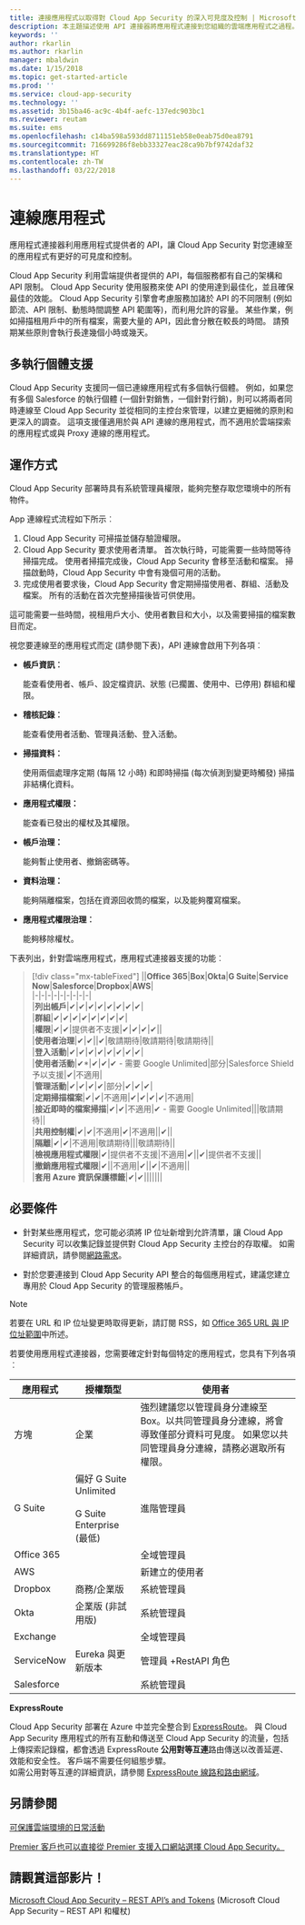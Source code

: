 ```yaml
---
title: 連接應用程式以取得對 Cloud App Security 的深入可見度及控制 | Microsoft Docs
description: 本主題描述使用 API 連接器將應用程式連接到您組織的雲端應用程式之過程。
keywords: ''
author: rkarlin
ms.author: rkarlin
manager: mbaldwin
ms.date: 1/15/2018
ms.topic: get-started-article
ms.prod: ''
ms.service: cloud-app-security
ms.technology: ''
ms.assetid: 3b15ba46-ac9c-4b4f-aefc-137edc903bc1
ms.reviewer: reutam
ms.suite: ems
ms.openlocfilehash: c14ba598a593dd8711151eb58e0eab75d0ea8791
ms.sourcegitcommit: 716699286f8ebb33327eac28ca9b7bf9742daf32
ms.translationtype: HT
ms.contentlocale: zh-TW
ms.lasthandoff: 03/22/2018
---
```

# <a name="connect-apps"></a>連線應用程式 
應用程式連接器利用應用程式提供者的 API，讓 Cloud App Security 對您連線至的應用程式有更好的可見度和控制。  
  
Cloud App Security 利用雲端提供者提供的 API，每個服務都有自己的架構和 API 限制。 Cloud App Security 使用服務來使 API 的使用達到最佳化，並且確保最佳的效能。 Cloud App Security 引擎會考慮服務加諸於 API 的不同限制 (例如節流、API 限制、動態時間調整 API 範圍等)，而利用允許的容量。 某些作業，例如掃描租用戶中的所有檔案，需要大量的 API，因此會分散在較長的時間。 請預期某些原則會執行長達幾個小時或幾天。  
  
## <a name="multi-instance-support"></a>多執行個體支援

Cloud App Security 支援同一個已連線應用程式有多個執行個體。 例如，如果您有多個 Salesforce 的執行個體 (一個針對銷售，一個針對行銷)，則可以將兩者同時連線至 Cloud App Security 並從相同的主控台來管理，以建立更細微的原則和更深入的調查。 這項支援僅適用於與 API 連線的應用程式，而不適用於雲端探索的應用程式或與 Proxy 連線的應用程式。

## <a name="how-it-works"></a>運作方式  
Cloud App Security 部署時具有系統管理員權限，能夠完整存取您環境中的所有物件。  
  
App 連線程式流程如下所示︰
1. Cloud App Security 可掃描並儲存驗證權限。
2.  Cloud App Security 要求使用者清單。 首次執行時，可能需要一些時間等待掃描完成。 使用者掃描完成後，Cloud App Security 會移至活動和檔案。 掃描啟動時，Cloud App Security 中會有幾個可用的活動。 
4. 完成使用者要求後，Cloud App Security 會定期掃描使用者、群組、活動及檔案。 所有的活動在首次完整掃描後皆可供使用。 
 
這可能需要一些時間，視租用戶大小、使用者數目和大小，以及需要掃描的檔案數目而定。 
 
視您要連線至的應用程式而定 (請參閱下表)，API 連線會啟用下列各項︰  
  
-   **帳戶資訊︰**  
  
     能查看使用者、帳戶、設定檔資訊、狀態 (已擱置、使用中、已停用) 群組和權限。  
  
-   **稽核記錄︰**  
  
     能查看使用者活動、管理員活動、登入活動。  
  
-   **掃描資料︰**  
  
     使用兩個處理序定期 (每隔 12 小時) 和即時掃描 (每次偵測到變更時觸發) 掃描非結構化資料。  
  
-   **應用程式權限：**  
  
     能查看已發出的權杖及其權限。  
  
-   **帳戶治理：**  
  
     能夠暫止使用者、撤銷密碼等。  
  
-   **資料治理：**  
  
     能夠隔離檔案，包括在資源回收筒的檔案，以及能夠覆寫檔案。  
  
-   **應用程式權限治理︰**  
  
     能夠移除權杖。  
  
下表列出，針對雲端應用程式，應用程式連接器支援的功能︰  

> [!div class="mx-tableFixed"]
||**Office 365**|**Box**|**Okta**|**G Suite**|**Service Now**|**Salesforce**|**Dropbox**|**AWS**|  
|-|-|-|-|-|-|-|-|-|  
|**列出帳戶**|✔|✔|✔|✔|✔|✔|✔|✔|  
|**群組**|✔|✔|✔|✔|✔|✔|✔|✔|  
|**權限**|✔|✔|提供者不支援|✔|✔|✔|✔||  
|**使用者治理**|✔|✔||✔|敬請期待|敬請期待|敬請期待||  
|**登入活動**|✔|✔|✔|✔|✔|✔|✔|✔|  
|**使用者活動**|✔*|✔|✔|✔ - 需要 Google Unlimited|部分|Salesforce Shield 予以支援|✔|不適用|  
|**管理活動**|✔|✔|✔|✔|部分|✔|✔|✔|  
|**定期掃描檔案**|✔|✔|不適用|✔|✔|✔|✔|不適用|  
|**接近即時的檔案掃描**|✔|✔|不適用|✔ - 需要 Google Unlimited|||敬請期待||  
|**共用控制權**|✔|✔|不適用|✔|不適用||✔||  
|**隔離**|✔|✔|不適用|敬請期待|||敬請期待||  
|**檢視應用程式權限**|✔|提供者不支援|不適用|✔||✔|提供者不支援||  
|**撤銷應用程式權限**|✔||不適用|✔||✔|不適用||  
|**套用 Azure 資訊保護標籤**|✔|✔|||||||  
  
## <a name="prerequisites"></a>必要條件  

- 針對某些應用程式，您可能必須將 IP 位址新增到允許清單，讓 Cloud App Security 可以收集記錄並提供對 Cloud App Security 主控台的存取權。 如需詳細資訊，請參閱[網路需求](network-requirements.md)。

- 對於您要連接到 Cloud App Security API 整合的每個應用程式，建議您建立專用於 Cloud App Security 的管理服務帳戶。  
  
> [!NOTE]  
>  若要在 URL 和 IP 位址變更時取得更新，請訂閱 RSS，如 [Office 365 URL 與 IP 位址範圍](https://support.office.com/article/Office-365-URLs-and-IP-address-ranges-8548a211-3fe7-47cb-abb1-355ea5aa88a2)中所述。  
  
若要使用應用程式連接器，您需要確定針對每個特定的應用程式，您具有下列各項︰  
  
|應用程式|授權類型|使用者|  
|---------|------------------|----------|  
|方塊|企業|強烈建議您以管理員身分連線至 Box。以共同管理員身分連線，將會導致僅部分資料可見度。 如果您以共同管理員身分連線，請務必選取所有權限。|  
|G Suite|偏好 G Suite Unlimited<br /><br /> G Suite Enterprise (最低)|進階管理員|  
|Office 365||全域管理員|  
|AWS||新建立的使用者|  
|Dropbox|商務/企業版|系統管理員|  
|Okta|企業版 (非試用版)|系統管理員|  
|Exchange||全域管理員|  
|ServiceNow|Eureka 與更新版本|管理員 +RestAPI 角色|  
|Salesforce||系統管理員|  
  

**ExpressRoute**  
  
Cloud App Security 部署在 Azure 中並完全整合到 [ExpressRoute](https://azure.microsoft.com/documentation/articles/expressroute-introduction/)。 與 Cloud App Security 應用程式的所有互動和傳送至 Cloud App Security 的流量，包括上傳探索記錄檔，都會透過 ExpressRoute **公用對等互連**路由傳送以改善延遲、效能和安全性。 客戶端不需要任何組態步驟。  
如需公用對等互連的詳細資訊，請參閱 [ExpressRoute 線路和路由網域](https://azure.microsoft.com/documentation/articles/expressroute-circuit-peerings/)。  
  
## <a name="see-also"></a>另請參閱  
[可保護雲端環境的日常活動](daily-activities-to-protect-your-cloud-environment.md)   

[Premier 客戶也可以直接從 Premier 支援入口網站選擇 Cloud App Security。](https://premier.microsoft.com/)  
  

## <a name="check-out-this-video"></a>請觀賞這部影片！
[Microsoft Cloud App Security – REST API’s and Tokens](https://channel9.msdn.com/Shows/Microsoft-Security/Microsoft-Cloud-App-Security--REST-APIs-and-Tokens) (Microsoft Cloud App Security – REST API 和權杖)  
   